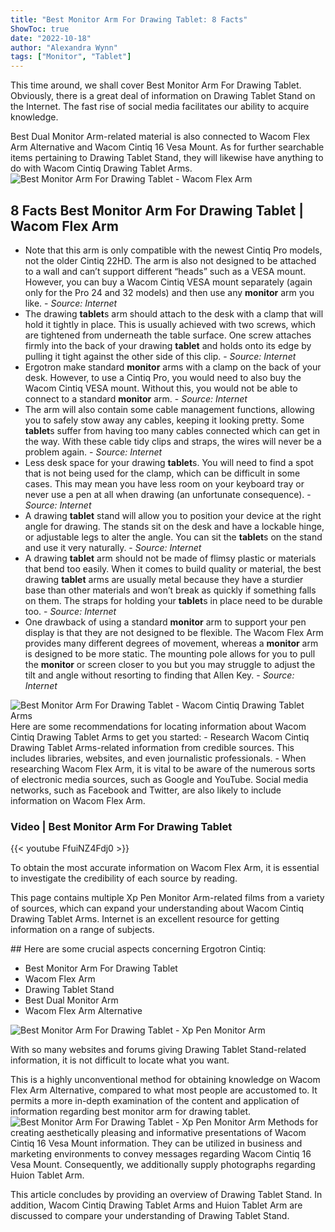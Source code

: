 ```yaml
---
title: "Best Monitor Arm For Drawing Tablet: 8 Facts"
ShowToc: true 
date: "2022-10-18"
author: "Alexandra Wynn" 
tags: ["Monitor", "Tablet"]
---
```


	
This time around, we shall cover Best Monitor Arm For Drawing Tablet. Obviously, there is a great deal of information on Drawing Tablet Stand on the Internet. The fast rise of social media facilitates our ability to acquire knowledge.

Best Dual Monitor Arm-related material is also connected to Wacom Flex Arm Alternative and Wacom Cintiq 16 Vesa Mount. As for further searchable items pertaining to Drawing Tablet Stand, they will likewise have anything to do with Wacom Cintiq Drawing Tablet Arms.
<img loading="lazy" src="https://wallpaperset.com/w/full/0/7/b/8020.jpg" onerror="this.onerror=null;this.src='https://blogger.googleusercontent.com/img/a/AVvXsEhe7F7TRXHtjiKvHb5vS7DmnxvpHiDyoYyYvm1nHB3Qp2_w3BnM6A2eq4v7FYxCC9bfZt3a9vIMtAYEKUiaDQbHMg-ViyGmRIj39MLp0bGFfgfYw1Dc9q_H-T0wiTm3l0Uq42dETrN9eC8aGJ9_IORZsxST1AcLR7np1koOfcc7tnHa4S8Mwz_xD9d0=s16000';" alt="Best Monitor Arm For Drawing Tablet - Wacom Flex Arm" >

## 8 Facts Best Monitor Arm For Drawing Tablet | Wacom Flex Arm
-   Note that this arm is only compatible with the newest Cintiq Pro models, not the older Cintiq 22HD. The arm is also not designed to be attached to a wall and can’t support different “heads” such as a VESA mount. However, you can buy a Wacom Cintiq VESA mount separately (again only for the Pro 24 and 32 models) and then use any **monitor** arm you like. - <cite>Source: Internet</cite>
-   The drawing **tablet**s arm should attach to the desk with a clamp that will hold it tightly in place. This is usually achieved with two screws, which are tightened from underneath the table surface. One screw attaches firmly into the back of your drawing **tablet** and holds onto its edge by pulling it tight against the other side of this clip. - <cite>Source: Internet</cite>
-   Ergotron make standard **monitor** arms with a clamp on the back of your desk. However, to use a Cintiq Pro, you would need to also buy the Wacom Cintiq VESA mount. Without this, you would not be able to connect to a standard **monitor** arm. - <cite>Source: Internet</cite>
-   The arm will also contain some cable management functions, allowing you to safely stow away any cables, keeping it looking pretty. Some **tablet**s suffer from having too many cables connected which can get in the way. With these cable tidy clips and straps, the wires will never be a problem again. - <cite>Source: Internet</cite>
-   Less desk space for your drawing **tablet**s. You will need to find a spot that is not being used for the clamp, which can be difficult in some cases. This may mean you have less room on your keyboard tray or never use a pen at all when drawing (an unfortunate consequence). - <cite>Source: Internet</cite>
-   A drawing **tablet** stand will allow you to position your device at the right angle for drawing. The stands sit on the desk and have a lockable hinge, or adjustable legs to alter the angle. You can sit the **tablet**s on the stand and use it very naturally. - <cite>Source: Internet</cite>
-   A drawing **tablet** arm should not be made of flimsy plastic or materials that bend too easily. When it comes to build quality or material, the best drawing **tablet** arms are usually metal because they have a sturdier base than other materials and won’t break as quickly if something falls on them. The straps for holding your **tablet**s in place need to be durable too. - <cite>Source: Internet</cite>
-   One drawback of using a standard **monitor** arm to support your pen display is that they are not designed to be flexible. The Wacom Flex Arm provides many different degrees of movement, whereas a **monitor** arm is designed to be more static. The mounting pole allows for you to pull the **monitor** or screen closer to you but you may struggle to adjust the tilt and angle without resorting to finding that Allen Key. - <cite>Source: Internet</cite>


<img loading="lazy" src="http://www.pixelstalk.net/wp-content/uploads/2016/08/HD-dual-monitor-wallpaper.jpg" onerror="this.onerror=null;this.src='https://blogger.googleusercontent.com/img/a/AVvXsEhe7F7TRXHtjiKvHb5vS7DmnxvpHiDyoYyYvm1nHB3Qp2_w3BnM6A2eq4v7FYxCC9bfZt3a9vIMtAYEKUiaDQbHMg-ViyGmRIj39MLp0bGFfgfYw1Dc9q_H-T0wiTm3l0Uq42dETrN9eC8aGJ9_IORZsxST1AcLR7np1koOfcc7tnHa4S8Mwz_xD9d0=s16000';" alt="Best Monitor Arm For Drawing Tablet - Wacom Cintiq Drawing Tablet Arms" >
Here are some recommendations for locating information about Wacom Cintiq Drawing Tablet Arms to get you started:
- Research Wacom Cintiq Drawing Tablet Arms-related information from credible sources. This includes libraries, websites, and even journalistic professionals.
- When researching Wacom Flex Arm, it is vital to be aware of the numerous sorts of electronic media sources, such as Google and YouTube. Social media networks, such as Facebook and Twitter, are also likely to include information on Wacom Flex Arm.

### Video | Best Monitor Arm For Drawing Tablet
{{< youtube FfuiNZ4Fdj0 >}} 

To obtain the most accurate information on Wacom Flex Arm, it is essential to investigate the credibility of each source by reading.

This page contains multiple Xp Pen Monitor Arm-related films from a variety of sources, which can expand your understanding about Wacom Cintiq Drawing Tablet Arms. Internet is an excellent resource for getting information on a range of subjects.
<script async="async" data-cfasync="false" src="//normallydemandedalter.com/fe63df3c5408708b15d8dc3d9b206b31/invoke.js"></script>
<div id="container-fe63df3c5408708b15d8dc3d9b206b31"></div>
## Here are some crucial aspects concerning Ergotron Cintiq:

- Best Monitor Arm For Drawing Tablet
- Wacom Flex Arm
- Drawing Tablet Stand
- Best Dual Monitor Arm
- Wacom Flex Arm Alternative

 <img loading="lazy" src="http://media.tumblr.com/c5d15c4e9cda14af98d720550fdd902a/tumblr_inline_mgxg2gLdUN1qcn6yr.jpg" onerror="this.onerror=null;this.src='https://blogger.googleusercontent.com/img/a/AVvXsEhe7F7TRXHtjiKvHb5vS7DmnxvpHiDyoYyYvm1nHB3Qp2_w3BnM6A2eq4v7FYxCC9bfZt3a9vIMtAYEKUiaDQbHMg-ViyGmRIj39MLp0bGFfgfYw1Dc9q_H-T0wiTm3l0Uq42dETrN9eC8aGJ9_IORZsxST1AcLR7np1koOfcc7tnHa4S8Mwz_xD9d0=s16000';" alt="Best Monitor Arm For Drawing Tablet - Xp Pen Monitor Arm" >

With so many websites and forums giving Drawing Tablet Stand-related information, it is not difficult to locate what you want.

This is a highly unconventional method for obtaining knowledge on Wacom Flex Arm Alternative, compared to what most people are accustomed to. It permits a more in-depth examination of the content and application of information regarding best monitor arm for drawing tablet.
<img loading="lazy" src="https://www.almasam.ae/media/catalog/product/cache/1/image/1700x1700/9df78eab33525d08d6e5fb8d27136e95/a/l/alba-rado-box-files.jpg" onerror="this.onerror=null;this.src='https://blogger.googleusercontent.com/img/a/AVvXsEhe7F7TRXHtjiKvHb5vS7DmnxvpHiDyoYyYvm1nHB3Qp2_w3BnM6A2eq4v7FYxCC9bfZt3a9vIMtAYEKUiaDQbHMg-ViyGmRIj39MLp0bGFfgfYw1Dc9q_H-T0wiTm3l0Uq42dETrN9eC8aGJ9_IORZsxST1AcLR7np1koOfcc7tnHa4S8Mwz_xD9d0=s16000';" alt="Best Monitor Arm For Drawing Tablet - Xp Pen Monitor Arm" >
Methods for creating aesthetically pleasing and informative presentations of Wacom Cintiq 16 Vesa Mount information. They can be utilized in business and marketing environments to convey messages regarding Wacom Cintiq 16 Vesa Mount. Consequently, we additionally supply photographs regarding Huion Tablet Arm.

This article concludes by providing an overview of Drawing Tablet Stand. In addition, Wacom Cintiq Drawing Tablet Arms and Huion Tablet Arm are discussed to compare your understanding of Drawing Tablet Stand.
	
	

